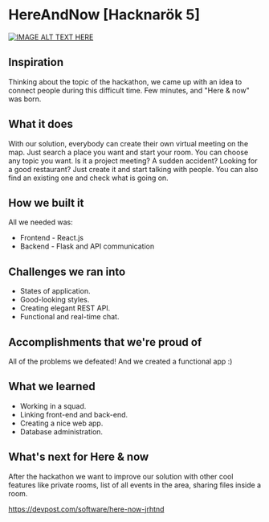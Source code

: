# HereAndNow \[**Hacknarök 5**\]

[![IMAGE ALT TEXT HERE](https://img.youtube.com/vi/HXZt3dZQa6A/0.jpg)](https://www.youtube.com/watch?v=HXZt3dZQa6A)

## Inspiration
Thinking about the topic of the hackathon, we came up with an idea to connect people during this difficult time. Few minutes, and "Here & now" was born.

## What it does
With our solution, everybody can create their own virtual meeting on the map. Just search a place you want and start your room. You can choose any topic you want. Is it a project meeting? A sudden accident? Looking for a good restaurant? Just create it and start talking with people. You can also find an existing one and check what is going on.

## How we built it
All we needed was: 
- Frontend - React.js 
- Backend - Flask and API communication

## Challenges we ran into
- States of application. 
- Good-looking styles. 
- Creating elegant REST API. 
- Functional and real-time chat.

## Accomplishments that we're proud of
All of the problems we defeated! And we created a functional app :)

## What we learned
- Working in a squad. 
- Linking front-end and back-end. 
- Creating a nice web app. 
- Database administration.

## What's next for Here & now
After the hackathon we want to improve our solution with other cool features like private rooms, list of all events in the area, sharing files inside a room.

https://devpost.com/software/here-now-jrhtnd
